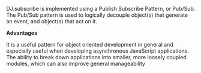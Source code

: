 ﻿DJ.subscribe is implemented using a Publish Subscribe Pattern, or Pub/Sub. The Pub/Sub pattern is used to logically decouple object(s) that generate an event, and object(s) that act on it.

**Advantages**

It is a useful pattern for object oriented development in general and especially useful when developing asynchronous JavaScript applications.
The ability to break down applications into smaller, more loosely coupled modules, which can also improve general manageability
